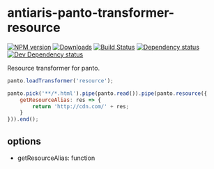 # antiaris-panto-transformer-resource
[![NPM version][npm-image]][npm-url] [![Downloads][downloads-image]][npm-url] [![Build Status][travis-image]][travis-url] [![Dependency status][david-dm-image]][david-dm-url] [![Dev Dependency status][david-dm-dev-image]][david-dm-dev-url]

Resource transformer for panto.

```js
panto.loadTransformer('resource');

panto.pick('**/*.html').pipe(panto.read()).pipe(panto.resource({
    getResourceAlias: res => {
        return 'http://cdn.com/' + res;
    }
})).end();
```

## options
 - getResourceAlias: function

[npm-url]: https://npmjs.org/package/antiaris-panto-transformer-resource
[downloads-image]: http://img.shields.io/npm/dm/antiaris-panto-transformer-resource.svg
[npm-image]: http://img.shields.io/npm/v/antiaris-panto-transformer-resource.svg
[travis-url]: https://travis-ci.org/antiaris/antiaris-panto-transformer-resource
[travis-image]: http://img.shields.io/travis/antiaris/antiaris-panto-transformer-resource.svg
[david-dm-url]:https://david-dm.org/antiaris/antiaris-panto-transformer-resource
[david-dm-image]:https://david-dm.org/antiaris/antiaris-panto-transformer-resource.svg
[david-dm-dev-url]:https://david-dm.org/antiaris/antiaris-panto-transformer-resource#info=devDependencies
[david-dm-dev-image]:https://david-dm.org/antiaris/antiaris-panto-transformer-resource/dev-status.svg